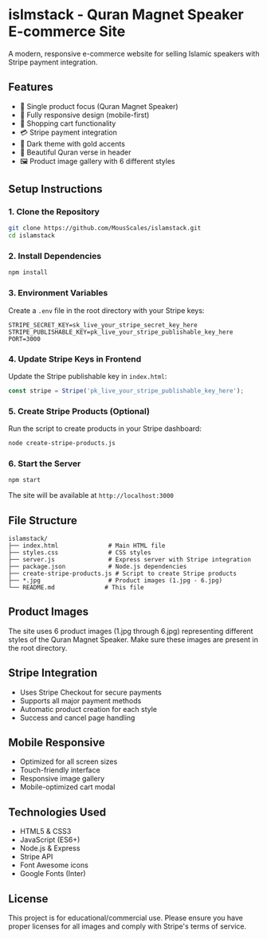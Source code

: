 # islmstack - Quran Magnet Speaker E-commerce Site

A modern, responsive e-commerce website for selling Islamic speakers with Stripe payment integration.

## Features

- 🎯 Single product focus (Quran Magnet Speaker)
- 📱 Fully responsive design (mobile-first)
- 🛒 Shopping cart functionality
- 💳 Stripe payment integration
- 🎨 Dark theme with gold accents
- 📖 Beautiful Quran verse in header
- 🖼️ Product image gallery with 6 different styles

## Setup Instructions

### 1. Clone the Repository
```bash
git clone https://github.com/MousScales/islamstack.git
cd islamstack
```

### 2. Install Dependencies
```bash
npm install
```

### 3. Environment Variables
Create a `.env` file in the root directory with your Stripe keys:

```env
STRIPE_SECRET_KEY=sk_live_your_stripe_secret_key_here
STRIPE_PUBLISHABLE_KEY=pk_live_your_stripe_publishable_key_here
PORT=3000
```

### 4. Update Stripe Keys in Frontend
Update the Stripe publishable key in `index.html`:
```javascript
const stripe = Stripe('pk_live_your_stripe_publishable_key_here');
```

### 5. Create Stripe Products (Optional)
Run the script to create products in your Stripe dashboard:
```bash
node create-stripe-products.js
```

### 6. Start the Server
```bash
npm start
```

The site will be available at `http://localhost:3000`

## File Structure

```
islamstack/
├── index.html              # Main HTML file
├── styles.css              # CSS styles
├── server.js               # Express server with Stripe integration
├── package.json            # Node.js dependencies
├── create-stripe-products.js # Script to create Stripe products
├── *.jpg                   # Product images (1.jpg - 6.jpg)
└── README.md              # This file
```

## Product Images

The site uses 6 product images (1.jpg through 6.jpg) representing different styles of the Quran Magnet Speaker. Make sure these images are present in the root directory.

## Stripe Integration

- Uses Stripe Checkout for secure payments
- Supports all major payment methods
- Automatic product creation for each style
- Success and cancel page handling

## Mobile Responsive

- Optimized for all screen sizes
- Touch-friendly interface
- Responsive image gallery
- Mobile-optimized cart modal

## Technologies Used

- HTML5 & CSS3
- JavaScript (ES6+)
- Node.js & Express
- Stripe API
- Font Awesome icons
- Google Fonts (Inter)

## License

This project is for educational/commercial use. Please ensure you have proper licenses for all images and comply with Stripe's terms of service.
